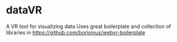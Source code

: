 # dataVR
A VR tool for visualizing data
Uses great boilerplate and collection of libraries in https://github.com/borismus/webvr-boilerplate